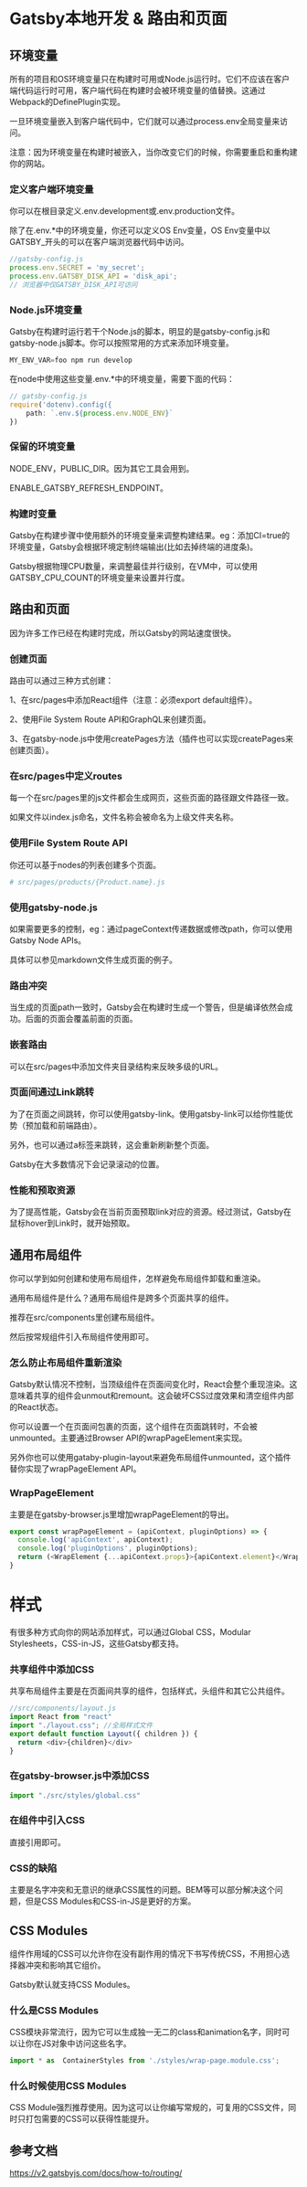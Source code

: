 # Gatsby本地开发 & 路由和页面

## 环境变量

所有的项目和OS环境变量只在构建时可用或Node.js运行时。它们不应该在客户端代码运行时可用，客户端代码在构建时会被环境变量的值替换。这通过Webpack的DefinePlugin实现。

一旦环境变量嵌入到客户端代码中，它们就可以通过process.env全局变量来访问。

注意：因为环境变量在构建时被嵌入，当你改变它们的时候，你需要重启和重构建你的网站。

### 定义客户端环境变量

你可以在根目录定义.env.development或.env.production文件。

除了在.env.*中的环境变量，你还可以定义OS Env变量，OS Env变量中以GATSBY_开头的可以在客户端浏览器代码中访问。

```js
//gatsby-config.js
process.env.SECRET = 'my_secret';
process.env.GATSBY_DISK_API = 'disk_api';
// 浏览器中仅GATSBY_DISK_API可访问
```

### Node.js环境变量

Gatsby在构建时运行若干个Node.js的脚本，明显的是gatsby-config.js和gatsby-node.js脚本。你可以按照常用的方式来添加环境变量。

```js
MY_ENV_VAR=foo npm run develop
```

在node中使用这些变量.env.*中的环境变量，需要下面的代码：

```js
// gatsby-config.js
require('dotenv).config({
    path: `.env.${process.env.NODE_ENV}`
})
```

### 保留的环境变量

NODE_ENV，PUBLIC_DIR。因为其它工具会用到。

ENABLE_GATSBY_REFRESH_ENDPOINT。

### 构建时变量

Gatsby在构建步骤中使用额外的环境变量来调整构建结果。eg：添加CI=true的环境变量，Gatsby会根据环境定制终端输出(比如去掉终端的进度条)。

Gatsby根据物理CPU数量，来调整最佳并行级别，在VM中，可以使用GATSBY_CPU_COUNT的环境变量来设置并行度。

## 路由和页面

因为许多工作已经在构建时完成，所以Gatsby的网站速度很快。

### 创建页面

路由可以通过三种方式创建：

1、在src/pages中添加React组件（注意：必须export default组件）。

2、使用File System Route API和GraphQL来创建页面。

3、在gatsby-node.js中使用createPages方法（插件也可以实现createPages来创建页面）。

### 在src/pages中定义routes

每一个在src/pages里的js文件都会生成网页，这些页面的路径跟文件路径一致。

如果文件以index.js命名，文件名称会被命名为上级文件夹名称。

### 使用File System Route API

你还可以基于nodes的列表创建多个页面。

```bash
# src/pages/products/{Product.name}.js 
```

### 使用gatsby-node.js

如果需要更多的控制，eg：通过pageContext传递数据或修改path，你可以使用Gatsby Node APIs。

具体可以参见markdown文件生成页面的例子。

### 路由冲突

当生成的页面path一致时，Gatsby会在构建时生成一个警告，但是编译依然会成功。后面的页面会覆盖前面的页面。

### 嵌套路由

可以在src/pages中添加文件夹目录结构来反映多级的URL。

### 页面间通过Link跳转

为了在页面之间跳转，你可以使用gatsby-link。使用gatsby-link可以给你性能优势（预加载和前端路由）。

另外，也可以通过a标签来跳转，这会重新刷新整个页面。

Gatsby在大多数情况下会记录滚动的位置。

### 性能和预取资源

为了提高性能，Gatsby会在当前页面预取link对应的资源。经过测试，Gatsby在鼠标hover到Link时，就开始预取。

## 通用布局组件

你可以学到如何创建和使用布局组件，怎样避免布局组件卸载和重渲染。

通用布局组件是什么？通用布局组件是跨多个页面共享的组件。

推荐在src/components里创建布局组件。

然后按常规组件引入布局组件使用即可。

### 怎么防止布局组件重新渲染

Gatsby默认情况不控制，当顶级组件在页面间变化时，React会整个重现渲染。这意味着共享的组件会unmout和remount。这会破坏CSS过度效果和清空组件内部的React状态。

你可以设置一个在页面间包裹的页面，这个组件在页面跳转时，不会被unmounted。主要通过Browser API的wrapPageElement来实现。

另外你也可以使用gataby-plugin-layout来避免布局组件unmounted，这个插件替你实现了wrapPageElement API。

### WrapPageElement

主要是在gatsby-browser.js里增加wrapPageElement的导出。

```js
export const wrapPageElement = (apiContext, pluginOptions) => {
  console.log('apiContext', apiContext);
  console.log('pluginOptions', pluginOptions);
  return (<WrapElement {...apiContext.props}>{apiContext.element}</WrapElement>);
}
```

# 样式

有很多种方式向你的网站添加样式，可以通过Global CSS，Modular Stylesheets，CSS-in-JS，这些Gatsby都支持。

### 共享组件中添加CSS

共享布局组件主要是在页面间共享的组件，包括样式，头组件和其它公共组件。

```js
//src/components/layout.js
import React from "react"
import "./layout.css"; //全局样式文件
export default function Layout({ children }) {
  return <div>{children}</div>
}
```

### 在gatsby-browser.js中添加CSS

```js
import "./src/styles/global.css"
```

### 在组件中引入CSS

直接引用即可。

### CSS的缺陷

主要是名字冲突和无意识的继承CSS属性的问题。BEM等可以部分解决这个问题，但是CSS Modules和CSS-in-JS是更好的方案。

## CSS Modules

组件作用域的CSS可以允许你在没有副作用的情况下书写传统CSS，不用担心选择器冲突和影响其它组价。

Gatsby默认就支持CSS Modules。

### 什么是CSS Modules

CSS模块非常流行，因为它可以生成独一无二的class和animation名字，同时可以让你在JS对象中访问这些名字。

```js
import * as  ContainerStyles from './styles/wrap-page.module.css';
```

### 什么时候使用CSS Modules

CSS Module强烈推荐使用。因为这可以让你编写常规的，可复用的CSS文件，同时只打包需要的CSS可以获得性能提升。

## 参考文档

https://v2.gatsbyjs.com/docs/how-to/routing/


